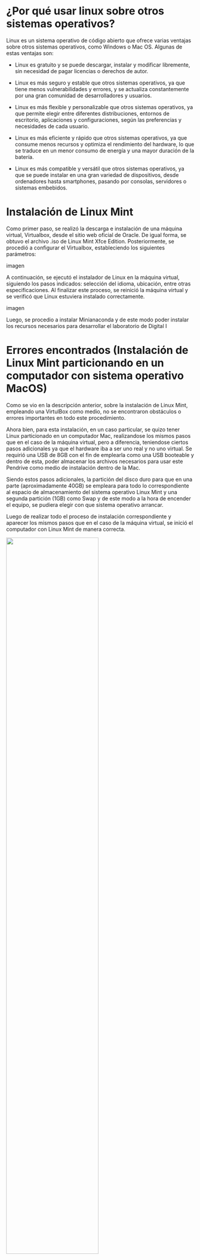 # ¿Por qué usar linux sobre otros sistemas operativos?
 
Linux es un sistema operativo de código abierto que ofrece varias ventajas sobre otros sistemas operativos, como Windows o Mac OS. Algunas de estas ventajas son:

- Linux es gratuito y se puede descargar, instalar y modificar libremente, sin necesidad de pagar licencias o derechos de autor.
  
- Linux es más seguro y estable que otros sistemas operativos, ya que tiene menos vulnerabilidades y errores, y se actualiza constantemente por una gran comunidad de desarrolladores y usuarios.
  
- Linux es más flexible y personalizable que otros sistemas operativos, ya que permite elegir entre diferentes distribuciones, entornos de escritorio, aplicaciones y configuraciones, según las preferencias y necesidades de cada usuario.
  
- Linux es más eficiente y rápido que otros sistemas operativos, ya que consume menos recursos y optimiza el rendimiento del hardware, lo que se traduce en un menor consumo de energía y una mayor duración de la batería.
  
- Linux es más compatible y versátil que otros sistemas operativos, ya que se puede instalar en una gran variedad de dispositivos, desde ordenadores hasta smartphones, pasando por consolas, servidores o sistemas embebidos.

# Instalación de Linux Mint 

Como primer paso, se realizó la descarga e instalación de una máquina virtual, Virtualbox, desde el sitio web oficial de Oracle. De igual forma, se obtuvo el archivo .iso de Linux Mint Xfce Edition.
Posteriormente, se procedió a configurar el Virtualbox, estableciendo los siguientes parámetros:

imagen

A continuación, se ejecutó el instalador de Linux en la máquina virtual, siguiendo los pasos indicados: selección del idioma, ubicación, entre otras especificaciones. Al finalizar este proceso, se reinició la máquina virtual y se verificó que Linux estuviera instalado correctamente.

imagen

Luego, se procedio a instalar Minianaconda y de este modo poder instalar los recursos necesarios para desarrollar el laboratorio de Digital I

# Errores encontrados (Instalación de Linux Mint particionando en un computador con sistema operativo MacOS)

Como se vio en la descripción anterior, sobre la instalación de Linux Mint, empleando una VirtulBox como medio, no se encontraron obstáculos o errores importantes en todo este procedimiento.

Ahora bien, para esta instalación, en un caso particular, se quizo tener Linux particionado en un computador Mac, realizandose los mismos pasos que en el caso de la máquina virtual, pero a diferencia, teniendose ciertos pasos adicionales ya que el hardware iba a ser uno real y no uno virtual. Se requirió una USB de 8GB con el fin de emplearla como una USB booteable y dentro de esta, poder almacenar los archivos necesarios para usar este Pendrive como medio de instalación dentro de la Mac. 

Siendo estos pasos adicionales, la partición del disco duro para que en una parte (aproximadamente 40GB) se empleara para todo lo correspondiente al espacio de almacenamiento del sistema operativo Linux Mint y una segunda partición (1GB) como Swap y de este modo a la hora de encender el equipo, se pudiera elegir con que sistema operativo arrancar.

Luego de realizar todo el proceso de instalación correspondiente y aparecer los mismos pasos que en el caso de la máquina virtual, se inició el computador con Linux Mint de manera correcta.

<image src='Img Mac/Linux funcionamiento.jpeg' width='70%'>
 
Después, como primer error se pudo ver como a la hora de darle al botón Apagar dentro de Linux, la pantalla se apagaba como se hubiera esperado, pero luego se volvía la pantalla en blanco, sin apagarse el equipo en ningún momento. Teniendo que ser presionado el botón de apagado que se encontraba en el teclado, realizandose un apagado forzado para que realizara finalmente dicha acción.

<image src='Img Mac/Pantalla blanco.jpeg' width='70%'>
 
Y como error final y fatal, a la hora de encender nuevamente el equipo, aparecía la pantalla esperada del Swap, para poder escoger que sistema operativo usar, pudiendo ser usado Linux Mint (EFI Boot) sin ningún tipo de problema, siendo el único inconveniente, el mencionado anteriormente. Pero al momento de volver al menú de selección y escoger la opción de macOS, en la pantalla aparecía un simbolo de prohibido, sin poder realizar otra acción más que forzar el apagado del equipo. 

<image src='Img Mac/Swap.jpeg' width='70%'>
 
<image src='Img Mac/Error.jpeg' width='70%'>
 
Al investigar un poco, se pudo conocer que este simbolo al arrancar el equipo se presenta cuando se encuentra el Booter del sistema operativo y dicho archivo se muestra como corrupto, no pudiendo continuarse con el proceso de arranque, observandose en el disco de arranque, un sistema operativo de una versión de macOS que el computador Mac no puede usar. Esto siendo el problema final, ya que este computador ya presentaba la instalación de un sistema operativo no compatible, ya que para el año del computador, las nuevas versiones lo consideraban obsoleto, siendo esta instalación a partir de una aplicación externa y no oficial de Mac con la que se pudo tener una versión mas reciente de MacOS. 

Como única solución provisional, fue la instalación dentro de MacOS de la aplicación VirtualBox, realizando los mismos pasos que al inicio de este documento.
